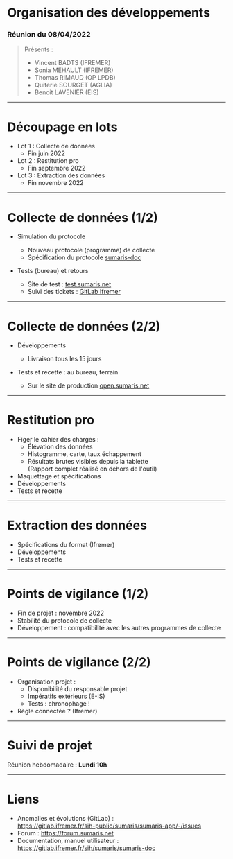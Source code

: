 # Organisation des développements
### Réunion du 08/04/2022

> Présents :
> 
> - Vincent BADTS (IFREMER)
> - Sonia MEHAULT (IFREMER)
> - Thomas RIMAUD (OP LPDB)
> - Quiterie SOURGET (AGLIA)
> - Benoit LAVENIER (EIS)

---
# Découpage en lots

- Lot 1 : Collecte de données
  * Fin juin 2022
- Lot 2 : Restitution pro
  * Fin septembre 2022
- Lot 3 : Extraction des données
  * Fin novembre 2022

---

# Collecte de données (1/2)

- Simulation du protocole
  * Nouveau protocole (programme) de collecte
  * Spécification du protocole [sumaris-doc](https://gitlab.ifremer.fr/sih-public/sumaris/sumaris-doc)

- Tests (bureau) et retours
  * Site de test : [test.sumaris.net](https://test.sumaris.net)
  * Suivi des tickets : [GitLab Ifremer](https://gitlab.ifremer.fr/sih-public/sumaris/sumaris-app/-/issues)

---

# Collecte de données (2/2)

- Développements
  * Livraison tous les 15 jours

- Tests et recette : au bureau, terrain
  * Sur le site de production [open.sumaris.net](https://open.sumaris.net)

---

# Restitution pro

- Figer le cahier des charges :
  * Élévation des données
  * Histogramme, carte, taux échappement
  * Résultats brutes visibles depuis la tablette<br/>
    (Rapport complet réalisé en dehors de l'outil)
- Maquettage et spécifications
- Développements
- Tests et recette

---

# Extraction des données

- Spécifications du format (Ifremer)
- Développements
- Tests et recette

---

# Points de vigilance (1/2)

- Fin de projet : novembre 2022
- Stabilité du protocole de collecte
- Développement : compatibilité avec les autres programmes de collecte

---

# Points de vigilance (2/2)

- Organisation projet :
  * Disponibilité du responsable projet
  * Impératifs extérieurs (E-IS)
  * Tests : chronophage !
- Règle connectée ? (Ifremer)

---

# Suivi de projet

Réunion hebdomadaire : <b>Lundi 10h</b>

---

# Liens

- Anomalies et évolutions (GitLab) :<br/>
https://gitlab.ifremer.fr/sih-public/sumaris/sumaris-app/-/issues
- Forum : https://forum.sumaris.net
- Documentation, manuel utilisateur :<br/>
https://gitlab.ifremer.fr/sih/sumaris/sumaris-doc